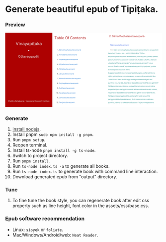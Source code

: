 # Generate beautiful epub of Tipiṭaka.

### Preview

![image](https://github.com/buddhiko1/pali-epub/blob/master/assets/images/preview.jpg)

### Generate

1. [install nodejs](https://nodejs.org).
2. Install pnpm `sudo npm install -g pnpm`.
3. Run `pnpm setup`.
4. Reopen terminal.
5. Install ts-node `pnpm install -g ts-node`.
6. Switch to project directory.
7. Run `pnpm install`.
8. Run `ts-node index.ts -a` to generate all books.
9. Run `ts-node index.ts` to generate book with command line interaction.
10. Download generated epub from "output" directory.

### Tune

1. To fine tune the book style, you can regenerate book after edit css property such as line height, font color in the assets/css/base.css.

### Epub software recommendation

- Linux: `sioyek` or `foliate`.
- Mac/Windows/Android/web: `Neat Reader`.
